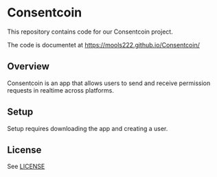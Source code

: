 # Consentcoin

This repository contains code for our Consentcoin project.

The code is documentet at https://mools222.github.io/Consentcoin/

## Overview

Consentcoin is an app that allows users to send and receive permission requests in realtime across platforms.

## Setup

Setup requires downloading the app and creating a user.

## License

See [LICENSE](LICENSE)
